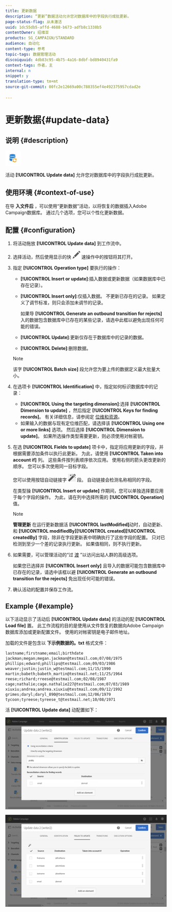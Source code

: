```yaml
---
title: 更新数据
description: “更新”数据活动允许您对数据库中的字段执行成批更新。
page-status-flag: 从未激活
uuid: 1dc55db5-affd-4688-b673-adfb8c1338b5
contentOwner: 绍维亚
products: SG_CAMPAIGN/STANDARD
audience: 自动化
content-type: 参考
topic-tags: 数据管理活动
discoiquuid: 4db83c95-4b75-4a16-8dbf-bd8940431fa9
context-tags: 作者，主
internal: n
snippet: y
translation-type: tm+mt
source-git-commit: 00fc2e12669a00c788355ef4e492375957cdad2e

---
```



# 更新数据{#update-data}

## 说明 {#description}

![](assets/data_update.png)

活动 **[!UICONTROL Update data]** 允许您对数据库中的字段执行成批更新。

## 使用环境 {#context-of-use}

在导 **入文件后** ，可以使用“更新数据”活动，以将恢复的数据插入Adobe Campaign数据库。 通过几个选项，您可以个性化更新数据。

## 配置 {#configuration}

1. 将活动拖放 **[!UICONTROL Update data]** 到工作流中。
1. 选择活动，然后使用显示的快 ![](assets/edit_darkgrey-24px.png) 速操作中的按钮将其打开。
1. 指定 **[!UICONTROL Operation type]** 要执行的操作：

   * **[!UICONTROL Insert or update]**:插入数据或更新数据（如果数据库中已存在记录）。
   * **[!UICONTROL Insert only]**:仅插入数据。 不更新已存在的记录。 如果定义了调节标准，则只会添加未调节的记录。

      如果导 **[!UICONTROL Generate an outbound transition for rejects]** 入的数据包含数据库中已存在的某些记录，请选中此框以避免出现任何可能的错误。

   * **[!UICONTROL Update]**:更新仅存在于数据库中的记录的数据。
   * **[!UICONTROL Delete]**:删除数据。
   >[!NOTE]
   >
   >该字 **[!UICONTROL Batch size]** 段允许您为要上传的数据定义最大批量大小。

1. 在选项卡 **[!UICONTROL Identification]** 中，指定如何标识数据库中的记录：

   * **[!UICONTROL Using the targeting dimension]**:选择 **[!UICONTROL Dimension to update]** ，然后指定 **[!UICONTROL Keys for finding records]**。 有关详细信息，请参阅定 [位维和资源](../../automating/using/query.md#targeting-dimensions-and-resources)。
   * 如果输入的数据与现有定位维匹配，请选择该 **[!UICONTROL Using one or more links]** 选项。 然后选择 **[!UICONTROL Dimension to update]**。
   如果所选操作类型需要更新，则必须使用对帐密钥。

1. 在选 **[!UICONTROL Fields to update]** 项卡中，指定将应用更新的字段，并根据需要添加条件以执行此更新。 为此，请使用 **[!UICONTROL Taken into account if]** 列。 这些条件按列表顺序依次应用。 使用右侧的箭头更改更新的顺序。 您可以多次使用同一目标字段。

   您可以使用按钮自动链接字 ![](assets/wkf_magic_wand-24px.png) 段。 自动链接会检测名称相同的字段。

   在类型操 **[!UICONTROL Insert or update]** 作期间，您可以单独选择要应用于每个字段的操作。 为此，请在列中选择所需的 **[!UICONTROL Operation]** 值。

   >[!NOTE]
   >
   >**管理更新** 在运行更新数据活 **[!UICONTROL lastModified]**&#x200B;动时，自动更新、和 **[!UICONTROL modifiedBy]****[!UICONTROL created]****[!UICONTROL createdBy]** 字段，除非在字段更新表中明确执行了这些字段的配置。 只对已检测到至少一个差的记录执行更新。 如果值相同，则不执行更新。

1. 如果需要，可以管理活动的“过 [渡](../../automating/using/executing-a-workflow.md#managing-an-activity-s-outbound-transitions) ”以访问出站人群的高级选项。

   如果您已选择并 **[!UICONTROL Insert only]** 且导入的数据可能包含数据库中已存在的记录，请选中该框以避 **[!UICONTROL Generate an outbound transition for the rejects]** 免出现任何可能的错误。

1. 确认活动的配置并保存工作流。

## Example {#example}

以下活动显示了活动后 **[!UICONTROL Update data]** 的活动的配 **[!UICONTROL Load file]** 置。 此工作流程的目的是使用从文件恢复的数据向Adobe Campaign数据库添加或更新配置文件。 使用的对帐密钥是电子邮件地址。

加载的文件是包含以 **下示例数据的。txt** 格式文件：

```
lastname;firstname;email;birthdate
jackman;megan;megan.jackman@testmail.com;07/08/1975
phillips;edward;phillips@testmail.com;09/03/1986
weaver;justin;justin_w@testmail.com;11/15/1990
martin;babeth;babeth_martin@testmail.net;11/25/1964
reese;richard;rreese@testmail.com;02/08/1987
cage;nathalie;cage.nathalie227@testmail.com;07/03/1989
xiuxiu;andrea;andrea.xiuxiu@testmail.com;09/12/1992
grimes;daryl;daryl_890@testmail.com;12/06/1979
tycoon;tyreese;tyreese_t@testmail.net;10/08/1971
```

活 **[!UICONTROL Update data]** 动配置如下：

![](assets/deduplication_example2_writer1.png)

![](assets/deduplication_example2_writer2.png)

